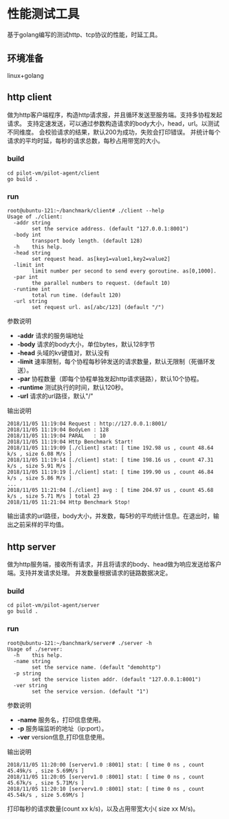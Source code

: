 # 性能测试工具

基于golang编写的测试http、tcp协议的性能，时延工具。

## 环境准备
linux+golang

## http client

做为http客户端程序，构造http请求报，并且循环发送至服务端。支持多协程发起请求。
支持定速发送，可以通过参数构造请求的body大小，head，url。以测试不同维度。
会校验请求的结果，默认200为成功，失败会打印错误。
并统计每个请求的平均时延，每秒的请求总数，每秒占用带宽的大小。

### build

```
cd pilot-vm/pilot-agent/client
go build .
```

### run 

```
root@ubuntu-121:~/banchmark/client# ./client --help
Usage of ./client:
  -addr string
        set the service address. (default "127.0.0.1:8001")
  -body int
        transport body length. (default 128)
  -h    this help.
  -head string
        set request head. as[key1=value1,key2=value2]
  -limit int
        limit number per second to send every goroutine. as[0,1000].
  -par int
        the parallel numbers to request. (default 10)
  -runtime int
        total run time. (default 120)
  -url string
        set request url. as[/abc/123] (default "/")
```

参数说明

- **-addr** 请求的服务端地址
- **-body** 请求的body大小，单位bytes，默认128字节
- **-head** 头域的kv键值对，默认没有
- **-limit** 速率限制，每个协程每秒钟发送的请求数量，默认无限制（死循环发送）。
- **-par** 协程数量（即每个协程单独发起http请求链路），默认10个协程。
- **-runtime** 测试执行的时间，默认120秒。
- **-url** 请求的url路径，默认"/"

输出说明

```
2018/11/05 11:19:04 Request : http://127.0.0.1:8001/ 
2018/11/05 11:19:04 BodyLen : 128
2018/11/05 11:19:04 PARAL   : 10
2018/11/05 11:19:04 Http Benchmark Start!
2018/11/05 11:19:09 [./client] stat: [ time 192.98 us , count 48.64 k/s , size 6.08 M/s ]
2018/11/05 11:19:14 [./client] stat: [ time 198.16 us , count 47.31 k/s , size 5.91 M/s ]
2018/11/05 11:19:19 [./client] stat: [ time 199.90 us , count 46.84 k/s , size 5.86 M/s ]
...
2018/11/05 11:21:04 [./client] avg : [ time 204.97 us , count 45.68 k/s , size 5.71 M/s ] total 23
2018/11/05 11:21:04 Http Benchmark Stop!
```

输出请求的url路径，body大小，并发数，每5秒的平均统计信息。在退出时，输出之前采样的平均值。

## http server

做为http服务端，接收所有请求，并且将请求的body、head做为响应发送给客户端。支持并发请求处理。
并发数量根据请求的链路数据决定。

### build

```
cd pilot-vm/pilot-agent/server
go build .
```

### run 

```
root@ubuntu-121:~/banchmark/server# ./server -h
Usage of ./server:
  -h    this help.
  -name string
        set the service name. (default "demohttp")
  -p string
        set the service listen addr. (default "127.0.0.1:8001")
  -ver string
        set the service version. (default "1")
```

参数说明

- **-name** 服务名，打印信息使用。
- **-p** 服务端监听的地址（ip:port）。
- **-ver** version信息,打印信息使用。

输出说明

```
2018/11/05 11:20:00 [serverv1.0 :8001] stat: [ time 0 ns , count 45.49k/s , size 5.69M/s ]
2018/11/05 11:20:05 [serverv1.0 :8001] stat: [ time 0 ns , count 45.67k/s , size 5.71M/s ]
2018/11/05 11:20:10 [serverv1.0 :8001] stat: [ time 0 ns , count 45.54k/s , size 5.69M/s ]
```

打印每秒的请求数量(count xx k/s)，以及占用带宽大小( size xx M/s)。
